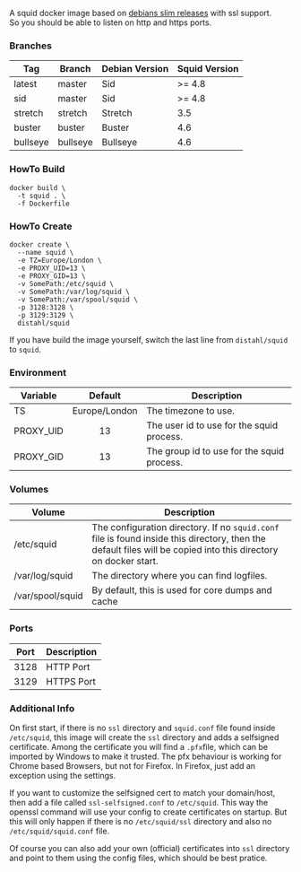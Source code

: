 A squid docker image based on [debians slim releases](https://hub.docker.com/_/debian) with ssl support.  
So you should be able to listen on http and https ports.

### Branches
| Tag          | Branch          | Debian Version  | Squid Version    |
| ------------ | --------------- | --------------- | ---------------- |
| latest       | master          | Sid             | >= 4.8           |
| sid          | master          | Sid             | >= 4.8           |
| stretch      | stretch         | Stretch         | 3.5              |
| buster       | buster          | Buster          | 4.6              |
| bullseye     | bullseye        | Bullseye        | 4.6              |

### HowTo Build
```
docker build \
  -t squid . \
  -f Dockerfile
```

### HowTo Create
```
docker create \
  --name squid \
  -e TZ=Europe/London \
  -e PROXY_UID=13 \
  -e PROXY_GID=13 \
  -v SomePath:/etc/squid \
  -v SomePath:/var/log/squid \
  -v SomePath:/var/spool/squid \
  -p 3128:3128 \
  -p 3129:3129 \
  distahl/squid
```

If you have build the image yourself, switch the last line from `distahl/squid` to `squid`.

### Environment
| Variable      | Default       | Description                                |
| ------------- |:-------------:| ------------------------------------------ |
| TS            | Europe/London | The timezone to use.                       |
| PROXY_UID     | 13            | The user id to use for the squid process.  |
| PROXY_GID     | 13            | The group id to use for the squid process. |

### Volumes
| Volume        | Description                                |
| ------------- |------------------------------------------|
| /etc/squid            | The configuration directory. If no `squid.conf` file is found inside this directory, then the default files will be copied into this directory on docker start.|
| /var/log/squid     | The directory where you can find logfiles.  |
| /var/spool/squid     | By default, this is used for core dumps and cache |

### Ports
| Port     | Description   |
| ---------| ------------- |
| 3128     | HTTP Port     |
| 3129     | HTTPS Port    |

### Additional Info
On first start, if there is no `ssl` directory and `squid.conf` file found inside `/etc/squid`, this image will create the `ssl` directory and adds a selfsigned certificate. Among the certificate you will find a `.pfx`file, which can be imported by Windows to make it trusted. The pfx behaviour is working for Chrome based Browsers, but not for Firefox. In Firefox, just add an exception using the settings.  

If you want to customize the selfsigned cert to match your domain/host, then add a file called `ssl-selfsigned.conf` to `/etc/squid`. This way the openssl command will use your config to create certificates on startup. But this will only happen if there is no `/etc/squid/ssl` directory and also no `/etc/squid/squid.conf` file.

Of course you can also add your own (official) certificates into `ssl` directory and point to them using the config files, which should be best pratice.
